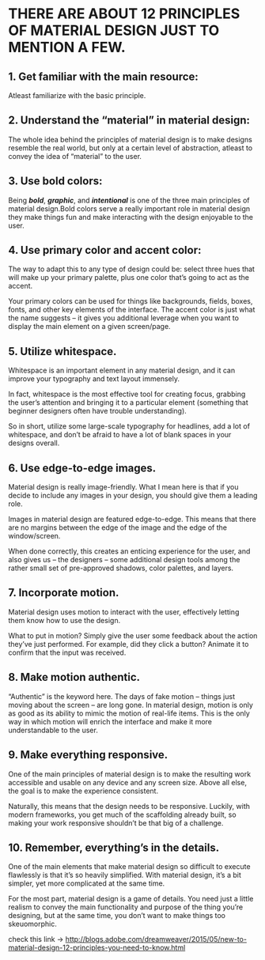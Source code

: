 # THERE ARE ABOUT 12 PRINCIPLES OF MATERIAL DESIGN JUST TO MENTION A FEW. 

## 1. Get familiar with the main resource:
Atleast familiarize  with the basic principle.

## 2. Understand the “material” in material design:
The whole idea behind the principles of material design is to make designs resemble the real world, but only at a certain level of abstraction, atleast to convey the idea of “material” to the user.

## 3. Use bold colors:
Being ***bold***, ***graphic***, and ***intentional*** is one of the three main principles of material design.Bold colors serve a really important role in material design they make things fun and make interacting with the design enjoyable to the user.

## 4. Use primary color and accent color:
The way to adapt this to any type of design could be: select three hues that will make up your primary palette, plus one color that’s going to act as the accent.

Your primary colors can be used for things like backgrounds, fields, boxes, fonts, and other key elements of the interface. The accent color is just what the name suggests – it gives you additional leverage when you want to display the main element on a given screen/page.

## 5. Utilize whitespace.
Whitespace is an important element in any material design, and it can improve your typography and text layout immensely.

In fact, whitespace is the most effective tool for creating focus, grabbing the user’s attention and bringing it to a particular element (something that beginner designers often have trouble understanding).

So in short, utilize some large-scale typography for headlines, add a lot of whitespace, and don’t be afraid to have a lot of blank spaces in your designs overall.

## 6. Use edge-to-edge images.
Material design is really image-friendly. What I mean here is that if you decide to include any images in your design, you should give them a leading role.

Images in material design are featured edge-to-edge. This means that there are no margins between the edge of the image and the edge of the window/screen.

When done correctly, this creates an enticing experience for the user, and also gives us – the designers – some additional design tools among the rather small set of pre-approved shadows, color palettes, and layers.

## 7. Incorporate motion.
Material design uses motion to interact with the user, effectively letting them know how to use the design.

What to put in motion? Simply give the user some feedback about the action they’ve just performed. For example, did they click a button? Animate it to confirm that the input was received.

## 8. Make motion authentic.
“Authentic” is the keyword here. The days of fake motion – things just moving about the screen – are long gone.
In material design, motion is only as good as its ability to mimic the motion of real-life items. This is the only way in which motion will enrich the interface and make it more understandable to the user.

## 9. Make everything responsive.
One of the main principles of material design is to make the resulting work accessible and usable on any device and any screen size. Above all else, the goal is to make the experience consistent.

Naturally, this means that the design needs to be responsive. Luckily, with modern frameworks, you get much of the scaffolding already built, so making your work responsive shouldn’t be that big of a challenge.

## 10. Remember, everything’s in the details.
One of the main elements that make material design so difficult to execute flawlessly is that it’s so heavily simplified.
With material design, it’s a bit simpler, yet more complicated at the same time.

For the most part, material design is a game of details. You need just a little realism to convey the main functionality and purpose of the thing you’re designing, but at the same time, you don’t want to make things too skeuomorphic.

check this link -> http://blogs.adobe.com/dreamweaver/2015/05/new-to-material-design-12-principles-you-need-to-know.html

